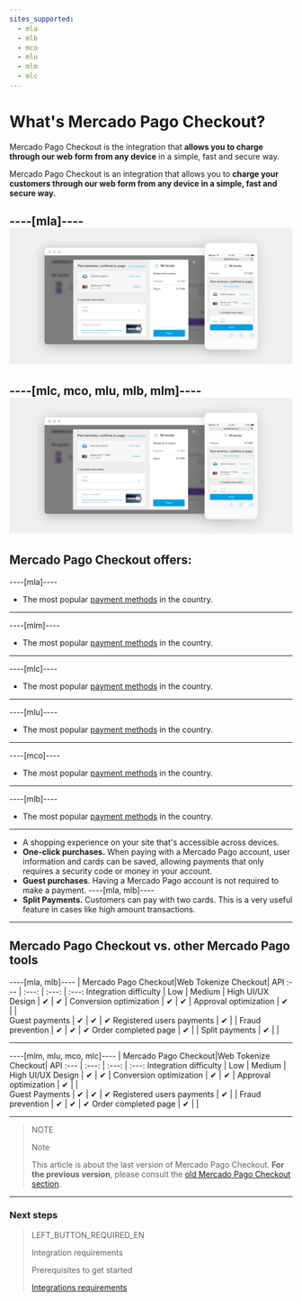 ```yaml
---
sites_supported:
  - mla
  - mlb
  - mco
  - mlu
  - mlm
  - mlc
---
```


# What's Mercado Pago Checkout?

Mercado Pago Checkout is the integration that **allows you to charge through our web form from any device** in a simple, fast and secure way. 

Mercado Pago Checkout is an integration that allows you to **charge your customers through our web form from any device in a simple, fast and secure way.**

----[mla]----
![Basic-Checkout](/images/web-payment-checkout/cho-modal-mobile.png)
------------
----[mlc, mco, mlu, mlb, mlm]----
![Basic-Checkout](/images/web-payment-checkout/checkout-modal-sv.png)
------------

## Mercado Pago Checkout offers:

----[mla]----
* The most popular <a href="https://www.mercadopago.com.ar/ayuda/medios-de-pago-cuotas-promociones_264" target="_blank">payment methods</a> in the country.
------------
----[mlm]----
*  The most popular <a href="https://www.mercadopago.com.mx/ayuda/medios-de-pago-cuotas-promociones_264" target="_blank">payment methods</a> in the country.
------------
----[mlc]----
* The most popular <a href="https://www.mercadopago.cl/ayuda/medios-de-pago-cuotas-promociones_264" target="_blank">payment methods</a> in the country.
------------
----[mlu]----
* The most popular <a href="https://www.mercadopago.com.uy/ayuda/medios-de-pago-cuotas-promociones_264" target="_blank">payment methods</a> in the country.
------------
----[mco]----
* The most popular <a href="https://www.mercadopago.com.co/ayuda/medios-de-pago-cuotas-promociones_264" target="_blank">payment methods</a> in the country.
------------
----[mlb]----
* The most popular <a href="https://www.mercadopago.com.br/ajuda/meios-de-pagamento-parcelamento_265" target="_blank">payment methods</a> in the country.
------------

* A shopping experience on your site that's accessible across devices.
* **One-click purchases.** When paying with a Mercado Pago account, user information and cards can be saved, allowing payments that only requires a security code or money in your account.
* **Guest purchases**. Having a Mercado Pago account is not required to make a payment.
----[mla, mlb]----
* **Split Payments.** Customers can pay with two cards. This is a very useful feature in cases like high amount transactions.
------------

## Mercado Pago Checkout vs. other Mercado Pago tools

----[mla, mlb]----
                                   | Mercado Pago Checkout|Web Tokenize Checkout|      API
:---  | :---: | :---: | :---:
Integration difficulty		  	      |     Low    |       Medium         |     High
UI/UX Design 							  	       |      ✔      |         ✔           |
Conversion optimization	   |      ✔      |         ✔           |
Approval optimization       |      ✔      |                     |  
Guest payments        	     |      ✔      |         ✔           |      ✔
Registered users payments          |      ✔      |                     |
Fraud prevention               	     |      ✔      |         ✔           |      ✔
Order completed page		         |      ✔      |                     |
Split payments		           |      ✔      |                     |

------------
----[mlm, mlu, mco, mlc]----
                                   | Mercado Pago Checkout|Web Tokenize Checkout|      API
:---  | :---: | :---: | :---:
Integration difficulty		  	      |     Low    |       Medium         |     High
UI/UX Design 							  	       |      ✔      |         ✔           |
Conversion optimization	   |      ✔      |         ✔           |
Approval optimization        |      ✔      |                     |  
Guest Payments      	     |      ✔      |         ✔           |      ✔
Registered users payments          |      ✔      |                     |
Fraud prevention               	     |      ✔      |         ✔           |      ✔
Order completed page		         |      ✔      |                     |

------------

> NOTE
>
> Note
>
> This article is about the last version of Mercado Pago Checkout. **For the previous version**, please consult the [old Mercado Pago Checkout section](https://www.mercadopago.com.ar/developers/en/guides/payments/web-payment-checkout/v1/introduction/).

---

### Next steps

> LEFT_BUTTON_REQUIRED_EN
>
> Integration requirements
>
> Prerequisites to get started
>
> [Integrations requirements](http://www.mercadopago.com.ar/developers/en/guides/payments/web-payment-checkout/previous-requirements/)
>
